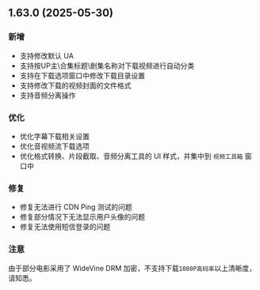 ## 1.63.0 (2025-05-30)
### 新增
* 支持修改默认 UA
* 支持按UP主\合集标题\剧集名称对下载视频进行自动分类
* 支持在下载选项窗口中修改下载目录设置
* 支持修改下载的视频封面的文件格式
* 支持音频分离操作

### 优化
* 优化字幕下载相关设置
* 优化音视频流下载选项
* 优化格式转换、片段截取、音频分离工具的 UI 样式，并集中到 `视频工具箱` 窗口中

### 修复
* 修复无法进行 CDN Ping 测试的问题
* 修复部分情况下无法显示用户头像的问题
* 修复无法使用短信登录的问题

### 注意
由于部分电影采用了 WideVine DRM 加密，不支持下载`1080P高码率`以上清晰度，请知悉。